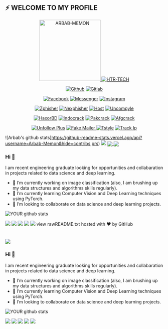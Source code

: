 ## ⚡ WELCOME TO MY PROFILE
<p align="center"><a href="https://github.com/Arbab-Memon"><img src="https://gist.githubusercontent.com/htr-tech/840529c7f74aa3eaf445fd28c5d2d175/raw/tahm1d.gif" height='195' alt="ARBAB-MEMON">
<a href="https://github.com/htr-tech"><img title="HTR-TECH" src="https://github-readme-stats.vercel.app/api?username=htr-tech&show_icons=true&include_all_commits=true&theme=chartreuse-dark&cache_seconds=3200"></a>
</p>

<p align="center">
<a href="https://github.com/htr-tech"><img title="Github" src="https://img.shields.io/badge/Github-HTR--TECH-blue?style=for-the-badge&logo=github"></a>
<a href="https://gitlab.com/hax0rtahm1d"><img title="Gitlab" src="https://img.shields.io/badge/Gitlab-HTR--TECH-blue?style=for-the-badge&logo=gitlab"></a>
</p>

<p align="center">
<a href="https://fb.com/tahmid.rayat.official"><img title="Facebook" src="https://img.shields.io/badge/Facebook-red?style=for-the-badge&logo=facebook"></a>
<a href="https://m.me/tahmid.rayat.official"><img title="Messenger" src="https://img.shields.io/badge/Messenger-red?style=for-the-badge&logo=messenger"></a>
<a href="https://www.instagram.com/tahmid.rayat"><img title="Instagram" src="https://img.shields.io/badge/INSTAGRAM-purple?style=for-the-badge&logo=instagram"></a>

<p align="center">
<a href="https://github.com/htr-tech/zphisher"><img title="Zphisher" src="https://github-readme-stats.vercel.app/api/pin/?username=htr-tech&repo=zphisher&theme=dark"></a>
<a href="https://github.com/htr-tech/nexphisher"><img title="Nexphisher" src="https://github-readme-stats.vercel.app/api/pin/?username=htr-tech&repo=nexphisher&theme=dark"></a>
<a href="https://github.com/htr-tech/host"><img title="Host" src="https://github-readme-stats.vercel.app/api/pin/?username=htr-tech&repo=host&theme=dark"></a>
<a href="https://github.com/htr-tech/uncompyle"><img title="Uncompyle" src="https://github-readme-stats.vercel.app/api/pin/?username=htr-tech&repo=uncompyle&theme=dark"></a>
</p>

<p align="center">
<a href="https://github.com/htr-tech/haxorbd"><img title="HaxorBD" src="https://github-readme-stats.vercel.app/api/pin/?username=htr-tech&repo=haxorbd&theme=vision-friendly-dark"></a>
<a href="https://github.com/htr-tech/indocrack"><img title="Indocrack" src="https://github-readme-stats.vercel.app/api/pin/?username=htr-tech&repo=indocrack&theme=vision-friendly-dark"></a>
<a href="https://github.com/htr-tech/pakcrack"><img title="Pakcrack" src="https://github-readme-stats.vercel.app/api/pin/?username=htr-tech&repo=pakcrack&theme=vision-friendly-dark"></a>
<a href="https://github.com/htr-tech/afgcrack"><img title="Afgcrack" src="https://github-readme-stats.vercel.app/api/pin/?username=htr-tech&repo=afgcrack&theme=vision-friendly-dark"></a>
</p>

<p align="center">
<a href="https://github.com/htr-tech/unfollow-plus"><img title="Unfollow Plus" src="https://github-readme-stats.vercel.app/api/pin/?username=htr-tech&repo=unfollow-plus&theme=tokyonight"></a>
<a href="https://github.com/htr-tech/fake-mailer"><img title="Fake Mailer" src="https://github-readme-stats.vercel.app/api/pin/?username=htr-tech&repo=fake-mailer&theme=tokyonight"</a>
<a href="https://github.com/htr-tech/tstyle"><img title="Tstyle" src="https://github-readme-stats.vercel.app/api/pin/?username=htr-tech&repo=tstyle&theme=tokyonight"></a>
<a href="https://github.com/htr-tech/track-ip"><img title="Track Ip" src="https://github-readme-stats.vercel.app/api/pin/?username=htr-tech&repo=track-ip&theme=tokyonight"></a>
</p>


![Arbab's github stats]https://github-readme-stats.vercel.app/api?username=Arbab-Memon&hide=contribs,prs)
<img src="https://github.com/pr2tik1/pr2tik1/blob/master/IMAGE-NAME">
<a href="https://github.com/anuraghazra/github-readme-stats">
  <img align="center" src="https://github-readme-stats.vercel.app/api/pin/?username=anuraghazra&repo=github-readme-stats" />
</a>
<a href="https://github.com/anuraghazra/convoychat">
  <img align="center" src="https://github-readme-stats.vercel.app/api/pin/?username=anuraghazra&repo=convoychat" />
</a>
### Hi 👋
I am recent engineering graduate looking for opportunities and collabaration in projects related to data science and deep learning.
- 🔭 I’m currently working on image classification (also, I am brushing up my data structures and algorithms skills regularly).
- 🌱 I’m currently learning Computer Vision and Deep Learning techniques using PyTorch.
- 🤝 I’m looking to collaborate on data science and deep learning projects. 

![YOUR github stats](https://github-readme-stats.vercel.app/api?username=USERNAME)

[<img src="https://img.shields.io/badge/twitter-%231DA1F2.svg?&style=for-the-badge&logo=twitter&logoColor=white" />](https://twitter.com/USERNAME) [<img src="https://img.shields.io/badge/medium-%2312100E.svg?&style=for-the-badge&logo=medium&logoColor=white" />](https://medium.com/USERNAME)  [<img src="https://img.shields.io/badge/linkedin-%230077B5.svg?&style=for-the-badge&logo=linkedin&logoColor=white" />](https://www.linkedin.com/in/USERNAME/) [<img src = "https://img.shields.io/badge/instagram-%23E4405F.svg?&style=for-the-badge&logo=instagram&logoColor=white">](https://www.instagram.com/USERNAME/) [<img src = "https://img.shields.io/badge/facebook-%231877F2.svg?&style=for-the-badge&logo=facebook&logoColor=white">](https://www.facebook.com/USERNAME)
view rawREADME.txt hosted with ❤ by GitHub
# 
<img src="https://github.com/Arbab-Memon/Arbab-Memon/blob/master/IMAGE-NAME">

### Hi 👋
I am recent engineering graduate looking for opportunities and collabaration in projects related to data science and deep learning.
- 🔭 I’m currently working on image classification (also, I am brushing up my data structures and algorithms skills regularly).
- 🌱 I’m currently learning Computer Vision and Deep Learning techniques using PyTorch.
- 🤝 I’m looking to collaborate on data science and deep learning projects. 

![YOUR github stats](https://github-readme-stats.vercel.app/api?username=USERNAME)

[<img src="https://img.shields.io/badge/GITHUB-%231DA1F2.svg?&style=for-the-badge&logo=twitter&logoColor=white" />](https://github.com/Arbab-Memon) [<img src="https://img.shields.io/badge/medium-%2312100E.svg?&style=for-the-badge&logo=medium&logoColor=white" />](https://medium.com/USERNAME)  [<img src="https://img.shields.io/badge/linkedin-%230077B5.svg?&style=for-the-badge&logo=linkedin&logoColor=white" />](https://www.linkedin.com/in/USERNAME/) [<img src = "https://img.shields.io/badge/instagram-%23E4405F.svg?&style=for-the-badge&logo=instagram&logoColor=white">](https://www.instagram.com/USERNAME/) [<img src = "https://img.shields.io/badge/facebook-%231877F2.svg?&style=for-the-badge&logo=facebook&logoColor=white">](https://www.facebook.com/USERNAME)
